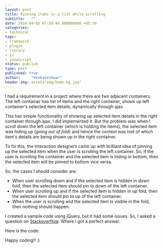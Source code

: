 ```yaml
---
layout: post
title: Pinning items in a list while scrolling
subtitle:   ""
date: 2016-04-05 07:59:44.000000000 +05:30
categories:
- technical
tags:
- framework
- plugin
- library
- js
- javascript
status: publish
type: post
published: true
author:     "Venkateshwar"
header-img: assets/img/home-bg.jpg"
---
```


I had a requirement in a project where there are two adjacent containers. The left container has list of items and the right container, shows up left container's selected item details, dynamically through ajax.

This has simple functionality of showing up selected item details in the right container through ajax. I did implemented it. But the problem was when I scroll down the left container (which is holding the items), the selected item was hiding up (_going out of fold_) and hence the context was lost of which item's details are being shown up in the right container.

To fix this, the Interaction designers came up with brilliant idea of pinning up the selected item when the user is scrolling the left container. So, if the user is scrolling the container and the selected item is hiding in bottom, then the selected item will be pinned to bottom vice versa.

So, the cases I should consider are:

- When user scrolling down and if the selected item is hidden in down fold, then the selected item should pin to down of the left container.
- When user scrolling up and if the selected item is hidden in up fold, then the selected item should pin to up of the left container.
- When the user is scrolling and the selected item is visible in the fold, then nothing should happen.

I created a sample code using jQuery, but it had some issues. So, I asked a question on [Stackoverflow](http://stackoverflow.com/q/31448349/1577396). Where I got a perfect answer. 

Here is the code:

<script src="https://gist.github.com/kamlekar/06af2f4cc2f82d02d99e2a8f3d7f74f3.js"></script>

Happy coding!! :)

